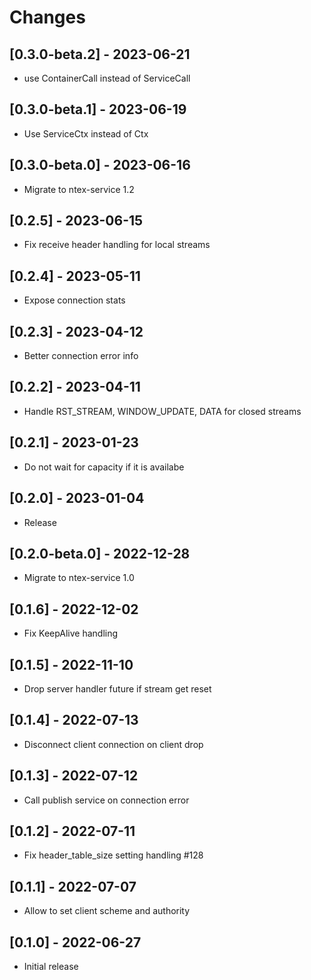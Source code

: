# Changes

## [0.3.0-beta.2] - 2023-06-21

* use ContainerCall instead of ServiceCall

## [0.3.0-beta.1] - 2023-06-19

* Use ServiceCtx instead of Ctx

## [0.3.0-beta.0] - 2023-06-16

* Migrate to ntex-service 1.2

## [0.2.5] - 2023-06-15

* Fix receive header handling for local streams

## [0.2.4] - 2023-05-11

* Expose connection stats

## [0.2.3] - 2023-04-12

* Better connection error info

## [0.2.2] - 2023-04-11

* Handle RST_STREAM, WINDOW_UPDATE, DATA for closed streams

## [0.2.1] - 2023-01-23

* Do not wait for capacity if it is availabe

## [0.2.0] - 2023-01-04

* Release

## [0.2.0-beta.0] - 2022-12-28

* Migrate to ntex-service 1.0

## [0.1.6] - 2022-12-02

* Fix KeepAlive handling

## [0.1.5] - 2022-11-10

* Drop server handler future if stream get reset

## [0.1.4] - 2022-07-13

* Disconnect client connection on client drop

## [0.1.3] - 2022-07-12

* Call publish service on connection error

## [0.1.2] - 2022-07-11

* Fix header_table_size setting handling #128

## [0.1.1] - 2022-07-07

* Allow to set client scheme and authority

## [0.1.0] - 2022-06-27

* Initial release
